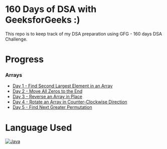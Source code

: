 # 160 Days of DSA with GeeksforGeeks :)
This repo is to keep track of my DSA preparation using GFG - 160 days DSA Challenge.

# Progress
### Arrays

- [Day 1 - Find Second Largest Element in an Array](https://github.com/varshapandiann/DSA-Preparation/blob/main/secondLargest.java)
- [Day 2 - Move All Zeros to the End](https://github.com/varshapandiann/DSA-Preparation/blob/main/movesZerosToEnd.java)
- [Day 3 - Reverse an Array in Place](https://github.com/varshapandiann/DSA-Preparation/blob/main/reverseArray.java)
- [Day 4 - Rotate an Array in Counter-Clockwise Direction](https://github.com/varshapandiann/DSA-Preparation/blob/main/rotateArray.java)
- [Day 5 - Find Next Greater Permutation](https://github.com/varshapandiann/DSA-Preparation/blob/main/nextPermutation.java)

# Language Used
[![Java][Java-icon]][Java-url]


[Java-icon]: https://img.shields.io/badge/Java-ED8B00?style=for-the-badge&logo=openjdk&logoColor=white
[Java-url]: https://www.java.com/

